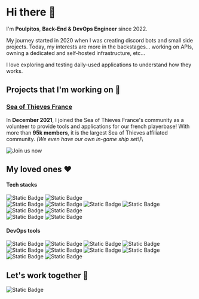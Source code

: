 # Hi there 👋

I'm **Poulpitos**, **Back-End & DevOps Engineer** since 2022.

My journey started in 2020 when I was creating discord bots and small side projects.
Today, my interests are more in the backstages... working on APIs, owning a dedicated and self-hosted infrastructure, etc...

I love exploring and testing daily-used applications to understand how they works.

## Projects that I'm working on 📂

### [**Sea of Thieves France**](https://sotfr.net)
In **December 2021**, I joined the Sea of Thieves France's community as a volunteer to provide tools and applications for our french playerbase! With more than **95k members**, it is the largest Sea of Thieves affiliated community. *(We even have our own in-game ship set!)*\

![Join us now](https://discord.com/sotfr)

## My loved ones ❤

#### Tech stacks
![Static Badge](https://img.shields.io/badge/NestJS-black?style=for-the-badge&logo=nestjs&logoColor=white&labelColor=E01639&link=https%3A%2F%2Fgithub.com%2Fnestjs%2Fnest)
![Static Badge](https://img.shields.io/badge/react-black?style=for-the-badge&logo=react&logoColor=white&labelColor=37E0D9&link=https%3A%2F%2Freact.dev)\
![Static Badge](https://img.shields.io/badge/TypeScript-black?style=for-the-badge&logo=typescript&logoColor=white&labelColor=2874DE&link=https%3A%2F%2Fwww.typescriptlang.org%2F)
![Static Badge](https://img.shields.io/badge/JavaScript-black?style=for-the-badge&logo=javascript&logoColor=white&labelColor=E0C700&link=https%3A%2F%2Fdeveloper.mozilla.org%2Fen%2Fdocs%2FWeb%2FJavaScript)
![Static Badge](https://img.shields.io/badge/Python-black?style=for-the-badge&logo=python&logoColor=white&labelColor=A7E041&link=https%3A%2F%2Fwww.python.org%2F)
![Static Badge](https://img.shields.io/badge/C%20(language)-black?style=for-the-badge&logo=c&logoColor=white&labelColor=E6E6E0&link=https%3A%2F%2Fen.wikipedia.org%2Fwiki%2FC_(programming_language))
![Static Badge](https://img.shields.io/badge/C%2B%2B-black?style=for-the-badge&logo=c%2B%2B&logoColor=white&labelColor=346EE0&link=https%3A%2F%2Fen.wikipedia.org%2Fwiki%2FC%252B%252B)
![Static Badge](https://img.shields.io/badge/bash-black?style=for-the-badge&logoColor=white&labelColor=E0691C)\
![Static Badge](https://img.shields.io/badge/mongodb-black?style=for-the-badge&logo=mongodb&logoColor=white&labelColor=2DE350&link=https%3A%2F%2Fwww.mongodb.com%2F)
![Static Badge](https://img.shields.io/badge/redis-black?style=for-the-badge&logo=redis&logoColor=white&labelColor=DF4141&link=https%3A%2F%2Fredis.io%2F)

#### DevOps tools
![Static Badge](https://img.shields.io/badge/Github-black?style=for-the-badge&logo=github&logoColor=white&labelColor=gray&link=https%3A%2F%2Fgithub.com%2Fhome)
![Static Badge](https://img.shields.io/badge/ansible-black?style=for-the-badge&logo=ansible&logoColor=white&labelColor=gray&link=https%3A%2F%2Fdocs.ansible.com%2F)
![Static Badge](https://img.shields.io/badge/kubernetes-black?style=for-the-badge&logo=kubernetes&logoColor=white&labelColor=2E54D6&link=https%3A%2F%2Fkubernetes.io%2F)
![Static Badge](https://img.shields.io/badge/Jenkins-black?style=for-the-badge&logo=jenkins&logoColor=white&labelColor=E04838&link=https%3A%2F%2Fwww.jenkins.io%2F)\
![Static Badge](https://img.shields.io/badge/Docker-black?style=for-the-badge&logo=docker&logoColor=white&labelColor=1F64E0&link=https%3A%2F%2Fwww.docker.com%2F)
![Static Badge](https://img.shields.io/badge/portainer-black?style=for-the-badge&logo=portainer&logoColor=white&labelColor=1BA1E0&link=https%3A%2F%2Fwww.portainer.io%2F)
![Static Badge](https://img.shields.io/badge/watchtower-black?style=for-the-badge&logo=watchtower&logoColor=white&labelColor=2F7598&link=https%3A%2F%2Fcontainrrr.dev%2Fwatchtower%2F)
![Static Badge](https://img.shields.io/badge/minio-black?style=for-the-badge&logo=minio&logoColor=white&labelColor=E03154&link=https%3A%2F%2Fmin.io%2F)\
![Static Badge](https://img.shields.io/badge/Cloudflare-black?style=for-the-badge&logo=cloudflare&logoColor=white&labelColor=E07217&link=https%3A%2F%2Fwww.cloudflare.com%2F)
![Static Badge](https://img.shields.io/badge/nginx-black?style=for-the-badge&logo=nginx&logoColor=white&labelColor=12B641&link=https%3A%2F%2Fwww.f5.com%2Fgo%2Fproduct%2Fwelcome-to-nginx)


## Let's work together 🤝
![Static Badge](https://img.shields.io/badge/%40poulpitos-black?style=for-the-badge&logo=discord&logoColor=white&labelColor=5865F2&link=https%3A%2F%2Fdiscord.com%2Fusers%2F340948949592440833)
